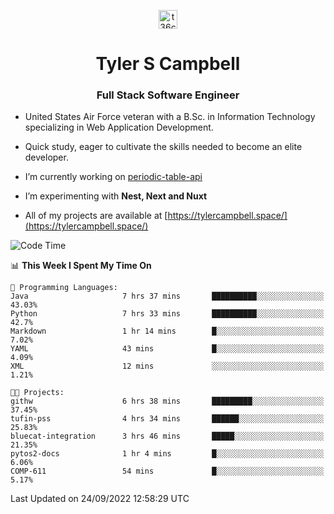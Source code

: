 <p align="center">
<a href="https://www.linkedin.com/in/t36campbell" target="blank"><img align="center" src="https://ik.imagekit.io/t36campbell/Portfolio/linkedin.png.original_m8bbGgPh6.png" alt="t36campbell" height="30" width="30" /></a>
</p>
<h1 align="center">Tyler S Campbell</h1>
<h3 align="center">Full Stack Software Engineer</h3>

* United States Air Force veteran with a B.Sc. in Information Technology specializing in Web Application Development. 

* Quick study, eager to cultivate the skills needed to become an elite developer.

* I’m currently working on [periodic-table-api](https://github.com/t36campbell/periodic-table-api)

* I’m experimenting with **Nest, Next and Nuxt**

* All of my projects are available at [https://tylercampbell.space/](https://tylercampbell.space/)

<!--START_SECTION:waka-->
![Code Time](http://img.shields.io/badge/Code%20Time-1%2C817%20hrs%2029%20mins-blue)

📊 **This Week I Spent My Time On** 

```text
💬 Programming Languages: 
Java                     7 hrs 37 mins       ██████████░░░░░░░░░░░░░░░   43.03% 
Python                   7 hrs 33 mins       ██████████░░░░░░░░░░░░░░░   42.7% 
Markdown                 1 hr 14 mins        █░░░░░░░░░░░░░░░░░░░░░░░░   7.02% 
YAML                     43 mins             █░░░░░░░░░░░░░░░░░░░░░░░░   4.09% 
XML                      12 mins             ░░░░░░░░░░░░░░░░░░░░░░░░░   1.21%

🐱‍💻 Projects: 
githw                    6 hrs 38 mins       █████████░░░░░░░░░░░░░░░░   37.45% 
tufin-pss                4 hrs 34 mins       ██████░░░░░░░░░░░░░░░░░░░   25.83% 
bluecat-integration      3 hrs 46 mins       █████░░░░░░░░░░░░░░░░░░░░   21.35% 
pytos2-docs              1 hr 4 mins         █░░░░░░░░░░░░░░░░░░░░░░░░   6.06% 
COMP-611                 54 mins             █░░░░░░░░░░░░░░░░░░░░░░░░   5.17%

```


 Last Updated on 24/09/2022 12:58:29 UTC
<!--END_SECTION:waka-->
